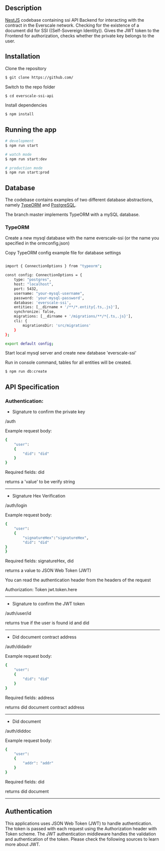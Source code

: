 

## Description

[NestJS](https://github.com/nestjs/nest)  codebase containing ssi API
Backend for interacting with the contract in the Everscale network. Checking for the existence of a document did for SSI ((Self-Sovereign Identity)). Gives the JWT token to the Frontend for authorization, checks whether the private key belongs to the user.
## Installation
Clone the repository
```bash
$ git clone https://github.com/
```
Switch to the repo folder
```bash
$ cd everscale-ssi-api
```
Install dependencies
```bash
$ npm install
```

## Running the app

```bash
# development
$ npm run start

# watch mode
$ npm run start:dev

# production mode
$ npm run start:prod
```

## Database

The codebase contains examples of two different database abstractions, namely [TypeORM](https://typeorm.io/#/) and [PostgreSQL](https://www.postgresql.org/).

The branch master implements TypeORM with a mySQL database.


### TypeORM

Create a new mysql database with the name everscale-ssi
(or the name you specified in the ormconfig.json)

Copy TypeORM config example file for database settings
```bash

import { ConnectionOptions } from "typeorm";

const config: ConnectionOptions = {
    type: "postgres",
    host: "localhost",
    port: 5432,
    username: "your-mysql-username",
    password: 'your-mysql-password',
    database: 'everscale-ssi', 
    entities: [__dirname + '/**/*.entity{.ts,.js}'],
    synchronize: false,
    migrations: [__dirname + '/migrations/**/*{.ts,.js}'],
    cli: {
        migrationsDir: 'src/migrations'
    }
};

export default config;
```

Start local mysql server and create new database 'everscale-ssi'

Run in console command, tables for all entities will be created.

```bash
$ npm run db:create
```

## API Specification

### Authentication:

* Signature to confirm the private key

/auth

Example request body:

```bash
{
    "user":
    {
        "did": "did"
    }
}
```
Required fields: did

returns a 'value' to be verify string

____
* Signature Hex Verification

/auth/login

Example request body:

```bash
{
    "user":
    {
        "signatureHex":"signatureHex",
        "did": "did"
}
}
```
Required fields: signatureHex, did

returns a value to JSON Web Token (JWT)

You can read the authentication header from the headers of the request

Authorization: Token jwt.token.here

____

* Signature to confirm the JWT token

/auth/user/id

returns true if the user is found id and did
____


* Did document contract address

/auth/didadrr

Example request body:

```bash
{
    "user":
    {
        "did": "did"
    }
}
```
Required fields: address

returns did document contract address

____
* Did document

/auth/diddoc

Example request body:

```bash
{
    "user":
    {
        "addr": "addr"
    }
}
```
Required fields: did

returns did document
____

## Authentication
This applications uses JSON Web Token (JWT) to handle authentication. The token is passed with each request using the Authorization header with Token scheme. The JWT authentication middleware handles the validation and authentication of the token. Please check the following sources to learn more about JWT.
